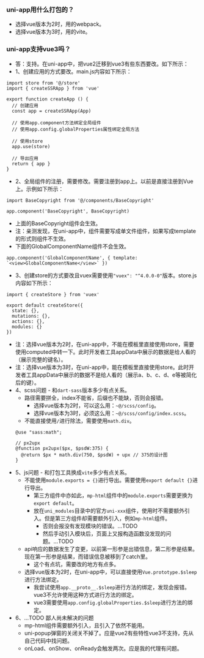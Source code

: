 ### uni-app用什么打包的？
* 选择vue版本为2时，用的webpack。
* 选择vue版本为3时，用的vite。

### uni-app支持vue3吗？
* 答：支持。在uni-app中，把vue2迁移到vue3有些东西要改。如下所示：
* 1、创建应用的方式要改。main.js内容如下所示：
```
import store from '@/store'
import { createSSRApp } from 'vue'

export function createApp () {
  // 创建应用
  const app = createSSRApp(App)

  // 使用app.component方法绑定全局组件
  // 使用app.config.globalProperties属性绑定全局方法

  // 使用store
  app.use(store)

  // 导出应用
  return { app }
}
```
* 2、全局组件的注册，需要修改。需要注册到app上。以前是直接注册到Vue上。示例如下所示：
```
import BaseCopyright from '@/components/BaseCopyright'

app.component('BaseCopyright', BaseCopyright)
```
* 上面的BaseCopyright组件会生效。
* 注：亲测发现，在uni-app中，组件需要写成单文件组件，如果写成template的形式则组件不生效。
* 下面的GlobalComponentName组件不会生效。
```
app.component('GlobalComponentName', { template: `<view>GlobalComponentName</view>` })
```
* 3、创建store的方式要改且vuex需要使用`"vuex": "^4.0.0-0"`版本。store.js内容如下所示：
```
import { createStore } from 'vuex'

export default createStore({
  state: {},
  mutations: {},
  actions: {},
  modules: {}
})
```
* 注：选择vue版本为2时，在uni-app中，不能在模板里直接使用store，需要使用computed中转一下。此时开发者工具appData中展示的数据是给人看的（展示完整的键名）。
* 注：选择vue版本为3时，在uni-app中，能在模板里直接使用store。此时开发者工具appData中展示的数据不是给人看的（展示a、b、c、d、e等被简化后的键）。
* 4、scss问题 - 和`dart-sass`版本多少有点关系。
  - 路径需要拼全，index不能省，后缀也不能缺，否则会报错。
    - 选择vue版本为2时，可以这么用：`~@/scss/config`。
    - 选择vue版本为3时，必须这么用：`~@/scss/config/index.scss`。
  - 不能直接使用`/`进行除法，需要使用`math.div`。
  ```
  @use "sass:math";

  // px2upx
  @function px2upx($px, $psdW:375) {
    @return $px * math.div(750, $psdW) + upx // 375的设计图
  }
  ```
* 5、js问题 - 和打包工具换成`vite`多少有点关系。
  - 不能使用`module.exports = {}`进行导出。需要使用`export default {}`进行导出。
    - 第三方组件中亦如此，`mp-html`组件中的`module.exports`需要更换为`export default`。
    - 放在`uni_modules`目录中的官方`uni-xxx`组件，使用时不需要额外引入。但是第三方组件却需要额外引入，例如`mp-html`组件。
      - 否则会报没有发现模块的错误。...TODO
      - 然后手动引入模块后，页面上又报构造函数没发现的问题。...TODO
  - api响应的数据发生了变更，以前第一形参是出错信息，第二形参是结果。现在第一形参是结果，而错误信息被移到了catch里。
    - 这个有点坑，需要改的地方有点多。
  - 选择vue版本为2时，在uni-app中，可以直接使用`Vue.prototype.$sleep`进行方法绑定。
    - 我尝试使用`app.__proto__.$sleep`进行方法的绑定，发现会报错。vue3不允许使用这种方式进行方法的绑定。
    - vue3需要使用`app.config.globalProperties.$sleep`进行方法的绑定。
* 6、...TODO 鄙人尚未解决的问题
  - mp-html组件需要额外引入，且引入了依然不能用。
  - uni-popup弹窗的关闭关不掉了。应是vue2有些特性vue3不支持，先从自己代码中找问题。
  - onLoad、onShow、onReady会触发两次。应是我的代理有问题。

